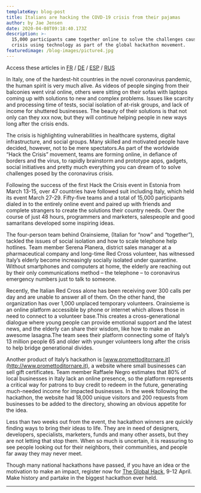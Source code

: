 ```yaml
---
templateKey: blog-post
title: Italians are hacking the COVD-19 crisis from their pajamas
author: by Jae Jensen
date: 2020-04-08T09:18:40.173Z
description: >-
  15,000 participants came together online to solve the challenges caused by the
  crisis using technology as part of the global hackathon movement.
featuredimage: /blog-images/picture4.jpg
---
```


Access these articles in [FR](https://docs.google.com/document/d/1pg2YVWrO275cUGAM9Dx2Qb87NICV50zVJ6jWm1ctQo4/edit) / [DE](https://docs.google.com/document/d/1z-fD0OjNQ36i26emRaOWOGsMMw4uYFRCJDJm-xt_p7s/edit) / [ESP](https://docs.google.com/document/d/1WiwA6VxjudjtzH7Xu17YEqf2DsBeOcPy6pn49zZWdPk/edit) / [RUS](https://drive.google.com/drive/folders/1H6CpGgieqG9FmyfvsZjcha3K3O4cIYpX)

In Italy, one of the hardest-hit countries in the novel coronavirus pandemic, the human spirit is very much alive. As videos of people singing from their balconies went viral online, others were sitting on their sofas with laptops coming up with solutions to new and complex problems. Issues like scarcity and processing time of tests, social isolation of at-risk groups, and lack of income for shuttered businesses. The beauty of their solutions is that not only can they xxx now, but they will continue helping people in new ways long after the crisis ends.

The crisis is highlighting vulnerabilities in healthcare systems, digital infrastructure, and social groups. Many skilled and motivated people have decided, however, not to be mere spectators.As part of the worldwide “Hack the Crisis” movement, teams are forming online, in defiance of borders and the virus, to rapidly brainstorm and prototype apps, gadgets, social initiatives and pretty much everything you can dream of to solve challenges posed by the coronavirus crisis.

Following the success of the first Hack the Crisis event in Estonia from March 13-15, over 47 countries have followed suit including Italy, which held its event March 27-29. Fifty-five teams and a total of 15,000 participants dialed in to the entirely online event and paired up with friends and complete strangers to create the solutions their country needs. Over the course of just 48 hours, programmers and marketers, salespeople and good samaritans developed some inspiring ideas.

The four-person team behind Orainsieme, (Italian for “now” and “together”), tackled the issues of social isolation and how to scale telephone help hotlines. Team member Serena Planera, district sales manager at a pharmaceutical company and long-time Red Cross volunteer, has witnessed Italy’s elderly become increasingly socially isolated under quarantine. Without smartphones and computers at home, the elderly are reaching out by their only communications method – the telephone – to coronavirus emergency numbers just to talk to someone.

Recently, the Italian Red Cross alone has been receiving over 300 calls per day and are unable to answer all of them. On the other hand, the organization has over 1,000 unplaced temporary volunteers. Orainsieme is an online platform accessible by phone or internet which allows those in need to connect to a volunteer base.This creates a cross-generational dialogue where young people can provide emotional support and the latest news, and the elderly can share their wisdom, like how to make an awesome lasagna.The team sees their platform connecting some of Italy’s 13 million people 65 and older with younger volunteers long after the crisis to help bridge generational divides.

Another product of Italy’s hackathon is [www.promettoditornare.it](http://www.promettoditornare.it), a website where small businesses can sell gift certificates. Team member Raffaele Negro estimates that 80% of local businesses in Italy lack an online presence, so the platform represents a critical way for patrons to buy credit to redeem in the future, generating much-needed income for impacted businesses. In the week following the hackathon, the website had 18,000 unique visitors and 200 requests from businesses to be added to the directory, showing an obvious appetite for the idea.

Less than two weeks out from the event, the hackathon winners are quickly finding ways to bring their ideas to life. They are in need of designers, developers, specialists, marketers, funds and many other assets, but they are not letting that stop them. When so much is uncertain, it is reassuring to see people looking out for their neighbors, their communities, and people far away they may never meet.

Though many national hackathons have passed, if you have an idea or the motivation to make an impact, register now for [The Global Hack](https://theglobalhack.com/), 9-12 April. Make history and partake in the biggest hackathon ever held.

---
